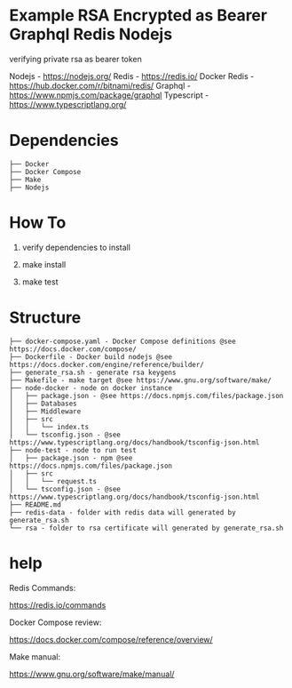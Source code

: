 

# Example RSA Encrypted as Bearer Graphql Redis Nodejs

verifying private rsa as bearer token

Nodejs - https://nodejs.org/
Redis - https://redis.io/
Docker Redis - https://hub.docker.com/r/bitnami/redis/
Graphql - https://www.npmjs.com/package/graphql
Typescript - https://www.typescriptlang.org/

# Dependencies
```
├── Docker
├── Docker Compose
├── Make
├── Nodejs
```

# How To

1. verify dependencies to install

2. make install

3. make test

# Structure

 ```
├── docker-compose.yaml - Docker Compose definitions @see https://docs.docker.com/compose/
├── Dockerfile - Docker build nodejs @see https://docs.docker.com/engine/reference/builder/
├── generate_rsa.sh - generate rsa keygens
├── Makefile - make target @see https://www.gnu.org/software/make/
├── node-docker - node on docker instance
│   ├── package.json - @see https://docs.npmjs.com/files/package.json
│   ├── Databases 
│   ├── Middleware 
│   ├── src 
│   │   └── index.ts
│   └── tsconfig.json - @see https://www.typescriptlang.org/docs/handbook/tsconfig-json.html
├── node-test - node to run test
│   ├── package.json - npm @see https://docs.npmjs.com/files/package.json
│   ├── src
│   │   └── request.ts
│   └── tsconfig.json - @see https://www.typescriptlang.org/docs/handbook/tsconfig-json.html
├── README.md
├── redis-data - folder with redis data will generated by generate_rsa.sh
└── rsa - folder to rsa certificate will generated by generate_rsa.sh
```

# help

Redis Commands:

https://redis.io/commands

Docker Compose review:

https://docs.docker.com/compose/reference/overview/

Make manual:

https://www.gnu.org/software/make/manual/

